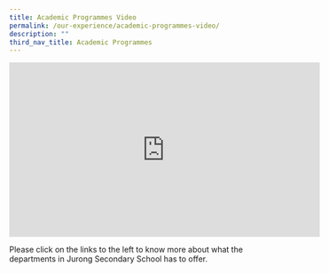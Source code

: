 ```yaml
---
title: Academic Programmes Video
permalink: /our-experience/academic-programmes-video/
description: ""
third_nav_title: Academic Programmes
---
```




<iframe width="560" height="315" src="https://www.youtube.com/embed/ceto4t5VVf8?start=1" title="YouTube video player" frameborder="0" allow="accelerometer; autoplay; clipboard-write; encrypted-media; gyroscope; picture-in-picture" allowfullscreen></iframe>

Please click on the links to the left to know more about what the departments in Jurong Secondary School has to offer.